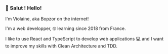 ### 🐙 Salut ! Hello! 

I'm Violaine, aka Bopzor on the internet!

I'm a web developper, 🤓 learning since 2018 from France. 

I like to use React and TypeScript to develop web applications 💻 and I want to improve my skills with Clean Architecture and TDD.
